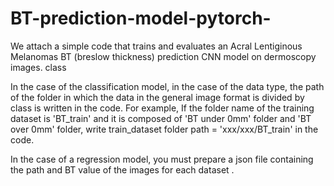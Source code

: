 # BT-prediction-model-pytorch-

We attach a simple code that trains and evaluates an Acral Lentiginous Melanomas BT (breslow thickness) prediction CNN model on dermoscopy images. class

In the case of the classification model, in the case of the data type, the path of the folder in which the data in the general image format is divided by class is written in the code. For example, If the folder name of the training dataset is 'BT_train' and it is composed of 'BT under 0mm' folder and 'BT over 0mm' folder, write train_dataset folder path = 'xxx/xxx/BT_train' in the code.

In the case of a regression model, you must prepare a json file containing the path and BT value of the images for each dataset .
